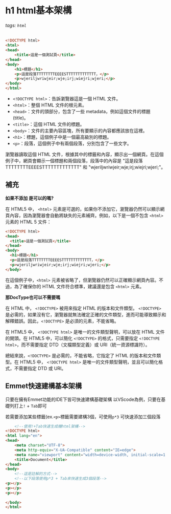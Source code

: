 # h1 html基本架構
###### tags: `html`

```html
<!DOCTYPE html>
<html>
<head>
    <title>這是一個測試頁</title>
</head>
<body>
    <h1>標題</h1>
    <p>這是段落TTTTTTTTEEEESTTTTTTTTTTTTT，</p>
    <p>wjeriljwriwjeir;wje;irj;wiejri;wjeri;</p>
</body>
</html>

```

-   `<!DOCTYPE html>`：告訴瀏覽器這是一個 HTML 文件。
-   `<html>`：整個 HTML 文件的根元素。
-   `<head>`：文件的頭部分，包含了一些 metadata，例如這個文件的標題 (title)。
-   `<title>`：這個 HTML 文件的標題。
-   `<body>`：文件的主要內容區塊，所有要顯示的內容都應該放在這裡。
-   `<h1>`：標題，這個例子中是一個最高級別的標題。
-   `<p>`：段落，這個例子中有兩個段落，分別包含了一些文字。

瀏覽器讀取這個 HTML 文件，根據其中的標籤和內容，顯示出一個網頁。在這個例子中，網頁會顯示一個標題和兩個段落，段落中的內容是 "這是段落TTTTTTTTEEEESTTTTTTTTTTTTT" 和 "wjeriljwriwjeir;wje;irj;wiejri;wjeri;"。

## 補充

**如果不添加<html> </html>是可以的嗎?**

在 HTML5 中， `<html>` 元素是可選的，如果你不添加它，瀏覽器仍然可以顯示網頁內容，因為瀏覽器會自動將缺失的元素補齊。例如，以下是一個不包含 `<html>` 元素的 HTML 5 文件：

```html
<!DOCTYPE html>
<head>
  <title>這是一個測試頁</title>
</head>
<body>
  <h1>標題</h1>
  <p>這是段落TTTTTTTTEEEESTTTTTTTTTTTTT，</p>
  <p>wjeriljwriwjeir;wje;irj;wiejri;wjeri;</p>
</body>
```

在這個例子中，`<html>` 元素被省略了，但瀏覽器仍然可以正確顯示網頁內容。不過，為了確保你的 HTML 文件符合標準，建議還是包含 `<html>` 元素。

**那DocType也可以不需要嗎**

在 HTML 中， `<!DOCTYPE>` 被用來指定 HTML 的版本和文件類型。 `<!DOCTYPE>` 是必需的，如果沒有它，瀏覽器就無法確定正確的文件類型，進而可能導致顯示和解釋錯誤。因此，`<!DOCTYPE>` 是必須的元素，不能省略。

在 HTML5 中， `<!DOCTYPE html>` 是唯一的文件類型聲明，可以放在 HTML 文件的開頭。在 HTML5 中，可以簡化 `<!DOCTYPE>` 的格式，只需要指定 `<!DOCTYPE html>`，而不需要指定 DTD（文檔類型定義）或 URI（統一資源標識符）。

總結來說，`<!DOCTYPE>` 是必需的，不能省略，它指定了 HTML 的版本和文件類型。在 HTML5 中， `<!DOCTYPE html>` 是唯一的文件類型聲明，並且可以簡化格式，不需要指定 DTD 或 URI。

##  Emmet快速建構基本架構

只要在擁有Emmet功能的IDE下皆可快速建構基礎架構
以VScode為例，只要在基礎列打上`!` + `Tab`即可

若需要添加某些標籤(ex.`<p>`標籤需要建構3個，可使用`p*3`
可快速添加三個段落

```html
    <!--使用!+Tab快速生成機html架構-->
<!DOCTYPE html>
<html lang="en">
<head>
    <meta charset="UTF-8">
    <meta http-equiv="X-UA-Compatible" content="IE=edge">
    <meta name="viewport" content="width=device-width, initial-scale=1.0">
    <title>Document</title>
</head>
<body>
    <!--這是註解的方式-->
    <!--以下段落使用p*3 + Tab來快速生成3個段落-->
<p></p>
<p></p>
<p></p>
    
</body>
</html>
```


